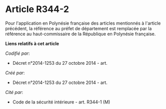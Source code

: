 # Article R344-2

Pour l'application en Polynésie française des articles mentionnés à l'article précédent, la référence au préfet de
département est remplacée par la référence au haut-commissaire de la République en Polynésie française.

**Liens relatifs à cet article**

_Codifié par_:

  - Décret n°2014-1253 du 27 octobre 2014 - art.

_Créé par_:

  - Décret n°2014-1253 du 27 octobre 2014 - art.

_Cité par_:

  - Code de la sécurité intérieure - art. R344-1 (M)
